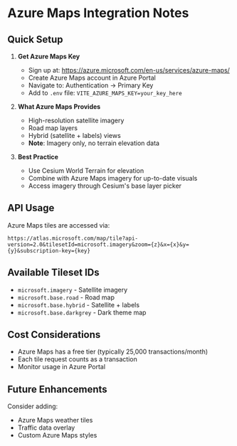 # Azure Maps Integration Notes

## Quick Setup

1. **Get Azure Maps Key**
   - Sign up at: https://azure.microsoft.com/en-us/services/azure-maps/
   - Create Azure Maps account in Azure Portal
   - Navigate to: Authentication → Primary Key
   - Add to `.env` file: `VITE_AZURE_MAPS_KEY=your_key_here`

2. **What Azure Maps Provides**
   - High-resolution satellite imagery
   - Road map layers
   - Hybrid (satellite + labels) views
   - **Note**: Imagery only, no terrain elevation data

3. **Best Practice**
   - Use Cesium World Terrain for elevation
   - Combine with Azure Maps imagery for up-to-date visuals
   - Access imagery through Cesium's base layer picker

## API Usage

Azure Maps tiles are accessed via:
```
https://atlas.microsoft.com/map/tile?api-version=2.0&tilesetId=microsoft.imagery&zoom={z}&x={x}&y={y}&subscription-key={key}
```

## Available Tileset IDs
- `microsoft.imagery` - Satellite imagery
- `microsoft.base.road` - Road map
- `microsoft.base.hybrid` - Satellite + labels
- `microsoft.base.darkgrey` - Dark theme map

## Cost Considerations
- Azure Maps has a free tier (typically 25,000 transactions/month)
- Each tile request counts as a transaction
- Monitor usage in Azure Portal

## Future Enhancements
Consider adding:
- Azure Maps weather tiles
- Traffic data overlay
- Custom Azure Maps styles
